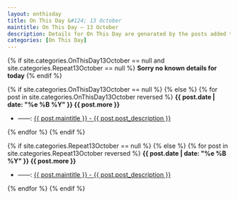 ```yaml
---
layout: onthisday
title: On This Day &#124; 13 October
maintitle: On This Day — 13 October
description: Details for On This Day are genarated by the posts added to the website so the content is subject to changes/updates over time.
categories: [On This Day]
---
```


{% if site.categories.OnThisDay13October == null and site.categories.Repeat13October == null %}
<strong>Sorry no known details for today</strong>
{% endif %}

{% if site.categories.OnThisDay13October == null %}
{% else %}
{% for post in site.categories.OnThisDay13October reversed %}
<strong>{{ post.date | date: "%e %B %Y" }} {{ post.more }}</strong>
<ul>
<li> ——: <a href="{{ post.url }}">{{ post.maintitle }} - {{ post.post_description }}</a></li>
</ul>
{% endfor %}
{% endif %}

{% if site.categories.Repeat13October == null %}
{% else %}
{% for post in site.categories.Repeat13October reversed %}
<strong>{{ post.date | date: "%e %B %Y" }} {{ post.more }}</strong>
<ul>
<li> ——: <a href="{{ post.url }}">{{ post.maintitle }} - {{ post.post_description }}</a></li>
</ul>
{% endfor %}
{% endif %}

